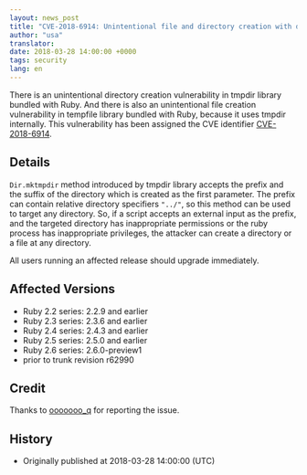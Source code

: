```yaml
---
layout: news_post
title: "CVE-2018-6914: Unintentional file and directory creation with directory traversal in tempfile and tmpdir"
author: "usa"
translator:
date: 2018-03-28 14:00:00 +0000
tags: security
lang: en
---
```


There is an unintentional directory creation vulnerability in tmpdir library bundled with Ruby.
And there is also an unintentional file creation vulnerability in tempfile library bundled with Ruby, because it uses tmpdir internally.
This vulnerability has been assigned the CVE identifier [CVE-2018-6914](http://cve.mitre.org/cgi-bin/cvename.cgi?name=CVE-2018-6914).

## Details

`Dir.mktmpdir` method introduced by tmpdir library accepts the prefix and the suffix of the directory which is created as the first parameter.
The prefix can contain relative directory specifiers `"../"`, so this method can be used to target any directory.
So, if a script accepts an external input as the prefix, and the targeted directory has inappropriate permissions or the ruby process has inappropriate privileges, the attacker can create a directory or a file at any directory.

All users running an affected release should upgrade immediately.

## Affected Versions

* Ruby 2.2 series: 2.2.9 and earlier
* Ruby 2.3 series: 2.3.6 and earlier
* Ruby 2.4 series: 2.4.3 and earlier
* Ruby 2.5 series: 2.5.0 and earlier
* Ruby 2.6 series: 2.6.0-preview1
* prior to trunk revision r62990

## Credit

Thanks to [ooooooo_q](https://hackerone.com/ooooooo_q) for reporting the issue.

## History

* Originally published at 2018-03-28 14:00:00 (UTC)
